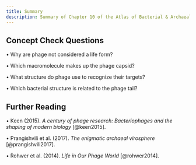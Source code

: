 ```yaml
---
title: Summary
description: Summary of Chapter 10 of the Atlas of Bacterial & Archaeal Cell Structure covers structures that viruses use to infect archaea and bacteria
---
```


## Concept Check Questions 

• Why are phage not considered a life form?

• Which macromolecule makes up the phage capsid?

• What structure do phage use to recognize their targets?

• Which bacterial structure is related to the phage tail?

## Further Reading 

• Keen (2015). *A century of phage research: Bacteriophages and the shaping of modern biology* [@keen2015].

• Prangishvili et al. (2017). *The enigmatic archaeal virosphere* [@prangishvili2017].

• Rohwer et al. (2014). *Life in Our Phage World* [@rohwer2014].
